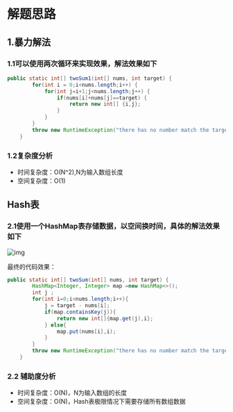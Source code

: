 # 解题思路

## 1.暴力解法

### 1.1可以使用两次循环来实现效果，解法效果如下

```java
public static int[] twoSum1(int[] nums, int target) {
        for(int i = 0;i<nums.length;i++) {
        	for(int j=i+1;j<nums.length;j++) {
        		if(nums[i]+nums[j]==target) {
        			return new int[] {i,j};
        		}
        	}
        }
        throw new RuntimeException("there has no number match the target");
    }
```

### 1.2复杂度分析

* 时间复杂度：O(N^2),N为输入数组长度
* 空间复杂度：O(1)

## Hash表

### 2.1使用一个HashMap表存储数据，以空间换时间，具体的解法效果如下

![img](https://pic.leetcode-cn.com/146e209493728cd7b9fd6095c5947300732799db9b28b2f8e497525ea7b31d58-Messages%20Image(1369442164).png)

最终的代码效果：

```java
public static int[] twoSum(int[] nums, int target) {
        HashMap<Integer, Integer> map =new HashMap<>();
        int j ;
        for(int i=0;i<nums.length;i++){
            j = target - nums[i];
            if(map.containsKey(j)){
                return new int[]{map.get(j),i};
            } else{
                map.put(nums[i],i);
            }
        }
        throw new RuntimeException("there has no number match the target");
    }
```

### 2.2 辅助度分析

* 时间复杂度：O(N)，N为输入数组的长度
* 空间复杂度：O(N)，Hash表极限情况下需要存储所有数组数据